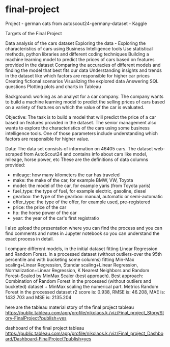 # final-project

Project  - german cats from autoscout24-germany-dataset - Kaggle

Targets of the Final Project

Data analysis of the cars dataset
Exploring the data - Exploring the characteristics of cars using Business Intelligence tools
Use statistical methods, python libraries and different coding techniques
Building a machine learning model to predict the prices of cars based on features provided in the dataset
Comparing the accuracies of different models and finding the model that best fits our data
Understanding insights and trends in the dataset like which factors are responsible for higher car prices
Creating fictional scenarios
Visualizing the explored data
Answering SQL questions
Plotting plots and charts in Tableau


Background: working as an analyst for a car company.
The company wants to build a machine learning model to predict the selling prices of cars based on a 
variety of features on which the value of the car is evaluated.

Objective: The task is to build a model that will predict the price of a car based on features provided in the dataset.
The senior management also wants to explore the characteristics of the cars using some business intelligence tools. 
One of those parameters include understanding which factors are responsible for higher value.

Data: The data set consists of information on 46405 cars. The dataset web-scraped from AutoScout24 and
contains info about cars like model, mileage, horse power, etc
These are the definitions of data columns provided:
- mileage: how many kilometers the car has traveled
- make: the make of the car, for example BMW, VW, Toyota
- model: the model of the car, for example yaris (from Toyota yaris)
- fuel_type: the type of fuel, for example electric, gasoline, diesel
- gearbox: the type of the gearbox: manual, automatic or semi-automatic
- offer_type: the type of the offer, for example used, pre-registered
- price: the price of the car
- hp: the horse power of the car
- year: the year of the car's first registratio


I also upload the presentation where you can find the process and you
can find comments and notes in Jupyter notebook so you can understand the exact process in detail.

I compare different models, in the initial dataset fitting Linear Regression and Random Forest.
In a processed dataset (without outliers-over the 95th percentile and with bucketing some columns)
fitting Min-Max scaling+Linear Regression, Standar scaling+Linear Regression, Normalization+Linear
Regression, K Nearest Neighbors and  Random Forest–Scaled by MinMax Scaler (best approach).
Best approach: Combination of Random Forest in the processed (without outliers and bucketed)
dataset + MinMax scaling the numerical part. Metrics Random Forest in the processed dataset
r2 score is:  0.938, RMSE is: 46.208, MAE is: 1432.703 and MSE is: 2135.204


here are the tableau material
story of the final project tableau
https://public.tableau.com/app/profile/nikolaos.k./viz/Final_project_Story/Story-FinalProject?publish=yes

dashboard of the final project tableau
https://public.tableau.com/app/profile/nikolaos.k./viz/Final_project_Dashboard/Dashboard-FinalProject?publish=yes